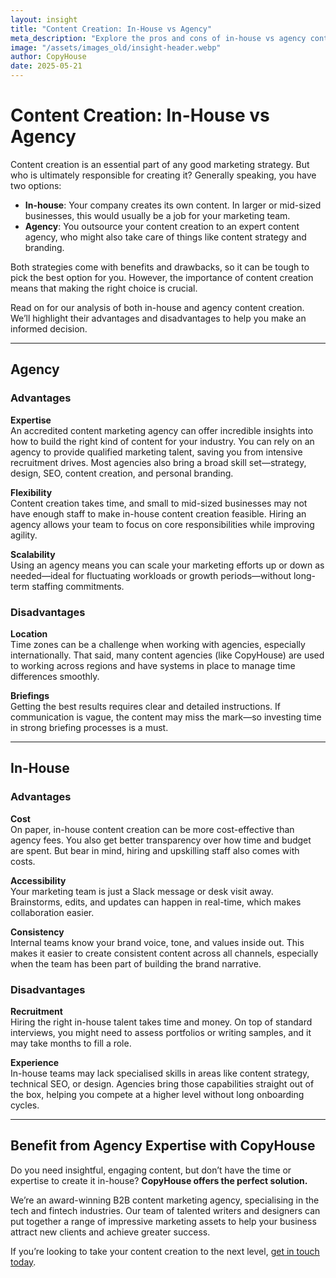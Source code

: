 ```yaml
---
layout: insight
title: "Content Creation: In-House vs Agency"
meta_description: "Explore the pros and cons of in-house vs agency content creation and discover which is the best fit for your marketing strategy and business goals."
image: "/assets/images_old/insight-header.webp"
author: CopyHouse
date: 2025-05-21
---
```


# Content Creation: In-House vs Agency

Content creation is an essential part of any good marketing strategy. But who is ultimately responsible for creating it? Generally speaking, you have two options:

- **In-house**: Your company creates its own content. In larger or mid-sized businesses, this would usually be a job for your marketing team.
- **Agency**: You outsource your content creation to an expert content agency, who might also take care of things like content strategy and branding.

Both strategies come with benefits and drawbacks, so it can be tough to pick the best option for you. However, the importance of content creation means that making the right choice is crucial.

Read on for our analysis of both in-house and agency content creation. We’ll highlight their advantages and disadvantages to help you make an informed decision. 

---

## Agency

### Advantages

**Expertise**  
An accredited content marketing agency can offer incredible insights into how to build the right kind of content for your industry. You can rely on an agency to provide qualified marketing talent, saving you from intensive recruitment drives. Most agencies also bring a broad skill set—strategy, design, SEO, content creation, and personal branding.

**Flexibility**  
Content creation takes time, and small to mid-sized businesses may not have enough staff to make in-house content creation feasible. Hiring an agency allows your team to focus on core responsibilities while improving agility.

**Scalability**  
Using an agency means you can scale your marketing efforts up or down as needed—ideal for fluctuating workloads or growth periods—without long-term staffing commitments.

### Disadvantages

**Location**  
Time zones can be a challenge when working with agencies, especially internationally. That said, many content agencies (like CopyHouse) are used to working across regions and have systems in place to manage time differences smoothly.

**Briefings**  
Getting the best results requires clear and detailed instructions. If communication is vague, the content may miss the mark—so investing time in strong briefing processes is a must.

---

## In-House

### Advantages

**Cost**  
On paper, in-house content creation can be more cost-effective than agency fees. You also get better transparency over how time and budget are spent. But bear in mind, hiring and upskilling staff also comes with costs.

**Accessibility**  
Your marketing team is just a Slack message or desk visit away. Brainstorms, edits, and updates can happen in real-time, which makes collaboration easier.

**Consistency**  
Internal teams know your brand voice, tone, and values inside out. This makes it easier to create consistent content across all channels, especially when the team has been part of building the brand narrative.

### Disadvantages

**Recruitment**  
Hiring the right in-house talent takes time and money. On top of standard interviews, you might need to assess portfolios or writing samples, and it may take months to fill a role.

**Experience**  
In-house teams may lack specialised skills in areas like content strategy, technical SEO, or design. Agencies bring those capabilities straight out of the box, helping you compete at a higher level without long onboarding cycles.

---

## Benefit from Agency Expertise with CopyHouse

Do you need insightful, engaging content, but don’t have the time or expertise to create it in-house? **CopyHouse offers the perfect solution.**

We’re an award-winning B2B content marketing agency, specialising in the tech and fintech industries. Our team of talented writers and designers can put together a range of impressive marketing assets to help your business attract new clients and achieve greater success.

If you’re looking to take your content creation to the next level, [get in touch today](https://www.copyhouse.io/contact).
